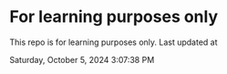 # For learning purposes only
This repo is for learning purposes only.
Last updated at

Saturday, October 5, 2024 3:07:38 PM


